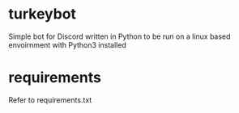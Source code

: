 # turkeybot
Simple bot for Discord written in Python to be run on a linux based envoirnment with Python3 installed
# requirements
Refer to requirements.txt
